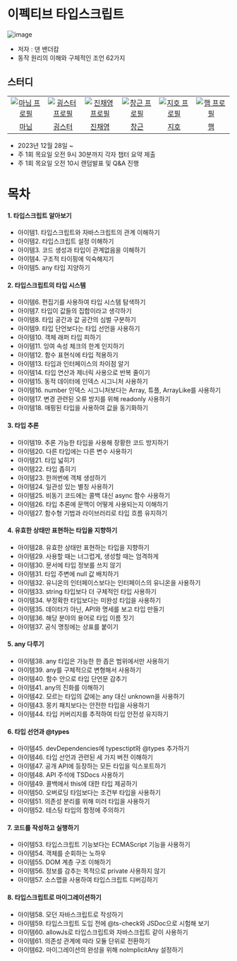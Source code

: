 # 이펙티브 타입스크립트
![image](https://github.com/learning-with/learning-ts/assets/75254185/70d3dd17-31b9-45d0-9602-27eeec7de691)

- 저자 : 댄 밴더캄
- 동작 원리의 이해와 구체적인 조언 62가지 

## 스터디
<table>
  <tr>
    <td align="center" width="92px">
      <a href="https://github.com/a-honey" target="_blank">
       <img src="https://github.com/learning-with/learning-react/assets/75254185/6e087fa7-dd77-4353-9643-a4b9c081d958" alt="마님 프로필"/>
      </a>
    </td>
    <td align="center" width="92px">
      <a href="https://github.com/hyeb-in" target="_blank">
        <img src="https://github.com/learning-with/learning-js/assets/101353408/9d690924-d984-4eca-a5c8-45872a7344ca" alt="굉스터 프로필" />
      </a>
    </td>
    <td align="center" width="92px">
      <a href="https://github.com/devchaeyoung target="_blank">
        <img src="https://avatars.githubusercontent.com/u/124546770?v=4" alt="진채영 프로필" />
      </a>
    </td>
    <td align="center" width="92px">
      <a href="https://github.com/LCGechk0311" target="_blank">
        <img src="https://avatars.githubusercontent.com/u/134675465?v=4" alt="창근 프로필" />
      </a>
    </td>
        <td align="center" width="92px">
      <a href="https://github.com/he110-wOrld" target="_blank">
        <img src="https://avatars.githubusercontent.com/u/134676310?s=400&u=34078b40b72196dac4999fd8c15d084a73b691a2&v=4" alt="지호 프로필" />
      </a>
    </td>
     <td align="center" width="92px">
      <a href="https://github.com/hamo-o" target="_blank">
        <img src="https://github.com/hamo-o.png?width=200px" alt="햄 프로필" />
      </a>
    </td>
  </tr>
  <tr>
    <td align="center">
      <a href="https://github.com/a-honey" target="_blank">
        마님
      </a>
    </td>
    <td align="center">
      <a href="https://github.com/hyeb-in" target="_blank">
        굉스터
      </a>
    </td>
     <td align="center">
      <a href="https://github.com/devchaeyoung" target="_blank">
        진채영
      </a>
    </td>
     <td align="center">
      <a href="https://github.com/LCGechk0311" target="_blank">
        창근
      </a>
    </td>
        </td>
     <td align="center">
      <a href="https://github.com/ji-hoood" target="_blank">
        지호
      </a>
    </td>
     <td align="center">
      <a href="https://github.com/hamo-o" target="_blank">
        햄
      </a>
    </td>
  </tr>
</table>

- 2023년 12월 28일 ~
- 주 1회 목요일 오전 9시 30분까지 각자 챕터 요약 제출
- 주 1회 목요일 오전 10시 랜덤발표 및 Q&A 진행

# 목차
#### 1. 타입스크립트 알아보기
- 아이템1. 타입스크립트와 자바스크립트의 관계 이해하기
- 아이템2. 타입스크립트 설정 이해하기
- 아이템3. 코드 생성과 타입이 관계없음을 이해하기
- 아이템4. 구조적 타이핑에 익숙해지기
- 아이템5. any 타입 지양하기

#### 2. 타입스크립트의 타입 시스템
- 아이템6. 편집기를 사용하여 타입 시스템 탐색하기
- 아이템7. 타입이 값들의 집합이라고 생각하기
- 아이템8. 타입 공간과 값 공간의 심벌 구분하기
- 아이템9. 타입 단언보다는 타입 선언을 사용하기
- 아이템10. 객체 래퍼 타입 피하기
- 아이템11. 잉여 속성 체크의 한계 인지하기
- 아이템12. 함수 표현식에 타입 적용하기
- 아이템13. 타입과 인터페이스의 차이점 알기
- 아이템14. 타입 연산과 제너릭 사용으로 반복 줄이기
- 아이템15. 동적 데이터에 인덱스 시그니처 사용하기
- 아이템16. number 인덱스 시그니처보다는 Array, 튜플, ArrayLike를 사용하기
- 아이템17. 변경 관련된 오류 방지를 위해 readonly 사용하기
- 아이템18. 매핑된 타입을 사용하여 값을 동기화하기

 #### 3. 타입 추론
- 아이템19. 추론 가능한 타입을 사용해 장황한 코드 방지하기
- 아이템20. 다른 타입에는 다른 변수 사용하기
- 아이템21. 타입 넓히기
- 아이템22. 타입 좁히기
- 아이템23. 한꺼번에 객체 생성하기
- 아이템24. 일관성 있는 별칭 사용하기
- 아이템25. 비동기 코드에는 콜백 대신 async 함수 사용하기
- 아이템26. 타입 추론에 문맥이 어떻게 사용되는지 이해하기
- 아이템27. 함수형 기법과 라이브러리로 타입 흐름 유지하기

#### 4. 유효한 상태만 표현하는 타입을 지향하기
- 아이템28. 유효한 상태만 표현하는 타입을 지향하기
- 아이템29. 사용할 때는 너그럽게, 생성할 때는 엄격하게
- 아이템30. 문서에 타입 정보를 쓰지 않기
- 아이템31. 타입 주변에 null 값 배치하기
- 아이템32. 유니온의 인터페이스보다는 인터페이스의 유니온을 사용하기
- 아이템33. string 타입보다 더 구체적인 타입 사용하기
- 아이템34. 부정확한 타입보다는 미완성 타입을 사용하기
- 아이템35. 데이터가 아닌, API와 명세를 보고 타입 만들기
- 아이템36. 해당 분야의 용어로 타입 이름 짓기
- 아이템37. 공식 명칭에는 상표를 붙이기

#### 5. any 다루기
- 아이템38. any 타입은 가능한 한 좁은 범위에서만 사용하기
- 아이템39. any를 구체적으로 변형해서 사용하기
- 아이템40. 함수 안으로 타입 단언문 감추기
- 아이템41. any의 진화를 이해하기
- 아이템42. 모르는 타입의 값에는 any 대신 unknown을 사용하기
- 아이템43. 몽키 패치보다는 안전한 타입을 사용하기
- 아이템44. 타입 커버리지를 추적하여 타입 안전성 유지하기
#### 6. 타입 선언과 @types
- 아이템45. devDependencies에 typesctipt와 @types 추가하기
- 아이템46. 타입 선언과 관련된 세 가지 버전 이해하기
- 아이템47. 공개 API에 등장하는 모든 타입을 익스포트하기
- 아이템48. API 주석에 TSDocs 사용하기
- 아이템49. 콜백에서 this에 대한 타입 제공하기
- 아이템50. 오버로딩 타임보다는 조건부 타입을 사용하기
- 아이템51. 의존성 분리를 위해 미러 타입을 사용하기
- 아이템52. 테스팅 타입의 함정에 주의하기
#### 7. 코드를 작성하고 실행하기
- 아이템53. 타입스크립트 기능보다는 ECMAScript 기능을 사용하기
- 아이템54. 객체를 순회하는 노하우
- 아이템55. DOM 계층 구조 이해하기
- 아이템56. 정보를 감추는 목적으로 private 사용하지 않기
- 아이템57. 소스맵을 사용하여 타입스크립트 디버깅하기
#### 8. 타입스크립트로 마이그레이션하기
- 아이템58. 모던 자바스크립트로 작성하기
- 아이템59. 타입스크립트 도입 전에 @ts-check와 JSDoc으로 시험해 보기
- 아이템60. allowJs로 타입스크립트와 자바스크립트 같이 사용하기
- 아이템61. 의존성 관계에 따라 모듈 단위로 전환하기
- 아이템62. 마이그레이션의 완성을 위해 nolmplicitAny 설정하기
